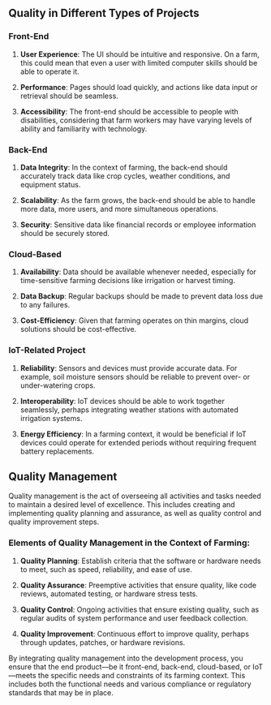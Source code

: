 
## Quality in Different Types of Projects

### Front-End

1. **User Experience**: The UI should be intuitive and responsive. On a farm, this could mean that even a user with limited computer skills should be able to operate it.

2. **Performance**: Pages should load quickly, and actions like data input or retrieval should be seamless.

3. **Accessibility**: The front-end should be accessible to people with disabilities, considering that farm workers may have varying levels of ability and familiarity with technology.

### Back-End

1. **Data Integrity**: In the context of farming, the back-end should accurately track data like crop cycles, weather conditions, and equipment status.

2. **Scalability**: As the farm grows, the back-end should be able to handle more data, more users, and more simultaneous operations.

3. **Security**: Sensitive data like financial records or employee information should be securely stored.

### Cloud-Based

1. **Availability**: Data should be available whenever needed, especially for time-sensitive farming decisions like irrigation or harvest timing.

2. **Data Backup**: Regular backups should be made to prevent data loss due to any failures.

3. **Cost-Efficiency**: Given that farming operates on thin margins, cloud solutions should be cost-effective.

### IoT-Related Project

1. **Reliability**: Sensors and devices must provide accurate data. For example, soil moisture sensors should be reliable to prevent over- or under-watering crops.

2. **Interoperability**: IoT devices should be able to work together seamlessly, perhaps integrating weather stations with automated irrigation systems.

3. **Energy Efficiency**: In a farming context, it would be beneficial if IoT devices could operate for extended periods without requiring frequent battery replacements.

## Quality Management

Quality management is the act of overseeing all activities and tasks needed to maintain a desired level of excellence. This includes creating and implementing quality planning and assurance, as well as quality control and quality improvement steps.

### Elements of Quality Management in the Context of Farming:

1. **Quality Planning**: Establish criteria that the software or hardware needs to meet, such as speed, reliability, and ease of use.

2. **Quality Assurance**: Preemptive activities that ensure quality, like code reviews, automated testing, or hardware stress tests.

3. **Quality Control**: Ongoing activities that ensure existing quality, such as regular audits of system performance and user feedback collection.

4. **Quality Improvement**: Continuous effort to improve quality, perhaps through updates, patches, or hardware revisions.

By integrating quality management into the development process, you ensure that the end product—be it front-end, back-end, cloud-based, or IoT—meets the specific needs and constraints of its farming context. This includes both the functional needs and various compliance or regulatory standards that may be in place.